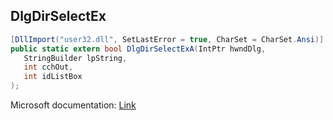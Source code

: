 ## DlgDirSelectEx

```csharp
[DllImport("user32.dll", SetLastError = true, CharSet = CharSet.Ansi)]
public static extern bool DlgDirSelectExA(IntPtr hwndDlg,
   StringBuilder lpString,
   int cchOut,
   int idListBox
);
```

Microsoft documentation: [Link](https://docs.microsoft.com/en-us/windows/win32/api/winuser/nf-winuser-dlgdirselectexa)
